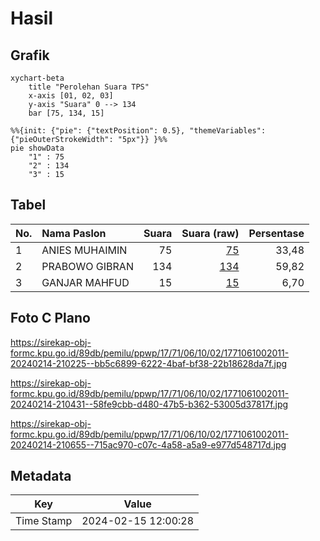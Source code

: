 # Hasil

## Grafik

```mermaid
xychart-beta
    title "Perolehan Suara TPS"
    x-axis [01, 02, 03]
    y-axis "Suara" 0 --> 134
    bar [75, 134, 15]
```

```mermaid
%%{init: {"pie": {"textPosition": 0.5}, "themeVariables": {"pieOuterStrokeWidth": "5px"}} }%%
pie showData
    "1" : 75
    "2" : 134
    "3" : 15
```

## Tabel

| No. | Nama Paslon    | Suara | Suara (raw) | Persentase |
|:--- |:-------------- | -----:| -----------:| ----------:|
| 1   | ANIES MUHAIMIN | 75    | [75][p-1]   | 33,48      |
| 2   | PRABOWO GIBRAN | 134   | [134][p-2]  | 59,82      |
| 3   | GANJAR MAHFUD  | 15    | [15][p-3]   | 6,70       |


[p-1]: https://github.com/gigit-pemilu/pemilu-2024-17-bengkulu/blob/main/pilpres/hitung-suara/sub/17-bengkulu/sub/71-kota-bengkulu/sub/06-ratu-agung/sub/1002-tanah-patah/sub/011-tps/sub/paslon-1.txt
[p-2]: https://github.com/gigit-pemilu/pemilu-2024-17-bengkulu/blob/main/pilpres/hitung-suara/sub/17-bengkulu/sub/71-kota-bengkulu/sub/06-ratu-agung/sub/1002-tanah-patah/sub/011-tps/sub/paslon-2.txt
[p-3]: https://github.com/gigit-pemilu/pemilu-2024-17-bengkulu/blob/main/pilpres/hitung-suara/sub/17-bengkulu/sub/71-kota-bengkulu/sub/06-ratu-agung/sub/1002-tanah-patah/sub/011-tps/sub/paslon-3.txt

## Foto C Plano

https://sirekap-obj-formc.kpu.go.id/89db/pemilu/ppwp/17/71/06/10/02/1771061002011-20240214-210225--bb5c6899-6222-4baf-bf38-22b18628da7f.jpg

https://sirekap-obj-formc.kpu.go.id/89db/pemilu/ppwp/17/71/06/10/02/1771061002011-20240214-210431--58fe9cbb-d480-47b5-b362-53005d37817f.jpg

https://sirekap-obj-formc.kpu.go.id/89db/pemilu/ppwp/17/71/06/10/02/1771061002011-20240214-210655--715ac970-c07c-4a58-a5a9-e977d548717d.jpg


## Metadata

| Key        | Value               |
| ---------- | ------------------- |
| Time Stamp | 2024-02-15 12:00:28 |



